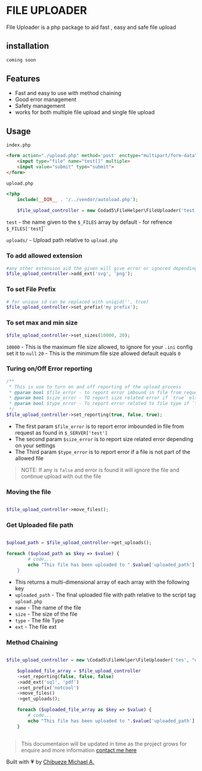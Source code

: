 # FILE UPLOADER
FIle Uploader is a php package to aid fast , easy and safe file upload

## installation
```bash
coming soon
```
## Features
- Fast and easy to use with method chaining
- Good error management
- Safety management
- works for both multiple file upload and single file upload

## Usage
`index.php`
```html
<form action="./upload.php" method='post' enctype="multipart/form-data">
    <input type="file" name="test[]" multiple>
    <input value="submit" type="submit">
</form>
```
`upload.php`
```php
<?php
    include(__DIR__ . '/../vendor/autoload.php');
    
    $file_upload_controller = new Codad5\FileHelper\FileUploader('test', "uploads/");
```
`test` - the name given to the `$_FILES` array by default - for refrence `$_FILES['test`]`

`uploads/` - Upload path relative to `upload.php`


### To add allowed extension 

```php
#any other extension aid the given will give error or ignored depending on your error settings
$file_upload_controller->add_ext('svg', 'png');
```
### To set File Prefix 
```php
# for unique id can be replaced with uniqid('', true)
$file_upload_controller->set_prefix('my prefix');
```
### To set max and min size
```php
$file_upload_controller->set_sizes(10000, 20);
```
`10000` - This is the maximum file size allowed, to ignore for your `.ini` config set it to `null`
`20` - This is the minimum file size allowed default equals `0`

### Turing on/Off Error reporting 
```php
/**
 * This is use to turn on and off reporting of the upload process
 * @param bool $file_error - to report error imbound in file from request if `true` else ignore
 * @param bool $size_error - TO report size related error if `true` else ignore
 * @param bool $type_error - To report error related to file type if `true` else ignore
 */
$file_upload_controller->set_reporting(true, false, true);
```
- The first param `$file_error` is to report error imbounded in file from request as found in `$_SERVER['test']`
- The second param `$size_error` is to report size related error depending on your settings
- The Third param `$type_error` is to report error if a file is not part of the allowed file
> NOTE: If any is `false` and error is found it will ignore the file and continue upload with out the file

### Moving the file
```php

$file_upload_controller->move_files();

```
### Get Uploaded file path
```php

$upload_path = $file_upload_controller->get_uploads();

foreach ($upload_path as $key => $value) {
        # code...
        echo "This file has been uploaded to ".$value['uploaded_path']."<br/>;
    }

```
- This returns a multi-dimensional array of each array with the following key
- `uploaded_path` - The final uploaded file with path relative to the script tag `upload.php`
- `name` - The name of the file 
- `size` - The size of the file
- `type` - The file Type
- `ext` - The file ext 

### Method Chaining 
```php

$file_upload_controller = new \Codad5\FileHelper\FileUploader('tes', "uploads/");

    $uploaded_file_array = $file_upload_controller
    ->set_reporting(false, false, false)
    ->add_ext('sql', 'pdf')
    ->set_prefix('notcool')
    ->move_files()
    ->get_uploads();

    foreach ($uploaded_file_array as $key => $value) {
        # code...
        echo "This file has been uploaded to ".$value['uploaded_path']."<br/>";
    }
    
```


> This documentaion will be updated in time as the project grows
> for enquire and more information [contact me here](https://twitter.com/codad5_)

Built with 💗 by [Chibueze Michael A.](https://github.com/codad5)